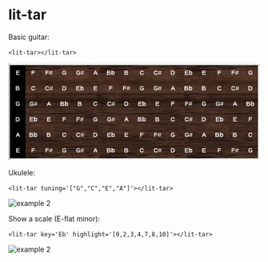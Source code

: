 # lit-tar

Basic guitar:
```
<lit-tar></lit-tar>
```
![example 1](eg1.png)


Ukulele:
```
<lit-tar tuning='["G","C","E","A"]'></lit-tar>
```
![example 2](/5kelly/lit-tar/raw/master/eg2.png)


Show a scale (E-flat minor):
```
<lit-tar key='Eb' highlight='[0,2,3,4,7,8,10]'></lit-tar>
```
![example 2](/5kelly/lit-tar/raw/master/eg2.png)

